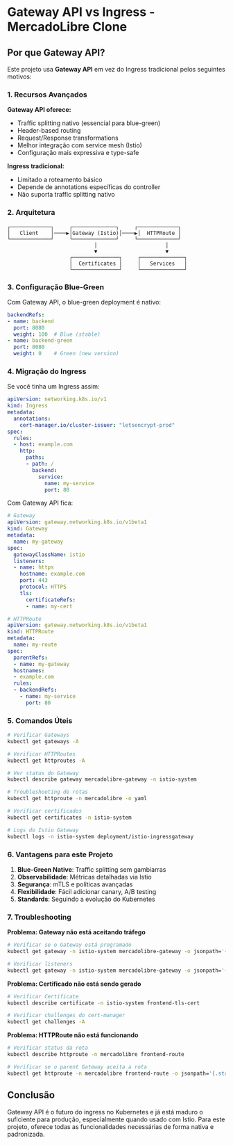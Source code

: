 # Gateway API vs Ingress - MercadoLibre Clone

## Por que Gateway API?

Este projeto usa **Gateway API** em vez do Ingress tradicional pelos seguintes motivos:

### 1. Recursos Avançados

**Gateway API oferece:**
- Traffic splitting nativo (essencial para blue-green)
- Header-based routing
- Request/Response transformations
- Melhor integração com service mesh (Istio)
- Configuração mais expressiva e type-safe

**Ingress tradicional:**
- Limitado a roteamento básico
- Depende de annotations específicas do controller
- Não suporta traffic splitting nativo

### 2. Arquitetura

```
┌─────────────┐     ┌──────────────┐     ┌─────────────┐
│   Client    │────▶│Gateway (Istio)│────▶│  HTTPRoute │
└─────────────┘     └──────────────┘     └─────────────┘
                            │                      │
                            ▼                      ▼
                    ┌───────────────┐     ┌──────────────┐
                    │  Certificates │     │   Services   │
                    └───────────────┘     └──────────────┘
```

### 3. Configuração Blue-Green

Com Gateway API, o blue-green deployment é nativo:

```yaml
backendRefs:
- name: backend
  port: 8080
  weight: 100  # Blue (stable)
- name: backend-green
  port: 8080
  weight: 0    # Green (new version)
```

### 4. Migração do Ingress

Se você tinha um Ingress assim:

```yaml
apiVersion: networking.k8s.io/v1
kind: Ingress
metadata:
  annotations:
    cert-manager.io/cluster-issuer: "letsencrypt-prod"
spec:
  rules:
  - host: example.com
    http:
      paths:
      - path: /
        backend:
          service:
            name: my-service
            port: 80
```

Com Gateway API fica:

```yaml
# Gateway
apiVersion: gateway.networking.k8s.io/v1beta1
kind: Gateway
metadata:
  name: my-gateway
spec:
  gatewayClassName: istio
  listeners:
  - name: https
    hostname: example.com
    port: 443
    protocol: HTTPS
    tls:
      certificateRefs:
      - name: my-cert

# HTTPRoute
apiVersion: gateway.networking.k8s.io/v1beta1
kind: HTTPRoute
metadata:
  name: my-route
spec:
  parentRefs:
  - name: my-gateway
  hostnames:
  - example.com
  rules:
  - backendRefs:
    - name: my-service
      port: 80
```

### 5. Comandos Úteis

```bash
# Verificar Gateways
kubectl get gateways -A

# Verificar HTTPRoutes
kubectl get httproutes -A

# Ver status do Gateway
kubectl describe gateway mercadolibre-gateway -n istio-system

# Troubleshooting de rotas
kubectl get httproute -n mercadolibre -o yaml

# Verificar certificados
kubectl get certificates -n istio-system

# Logs do Istio Gateway
kubectl logs -n istio-system deployment/istio-ingressgateway
```

### 6. Vantagens para este Projeto

1. **Blue-Green Native**: Traffic splitting sem gambiarras
2. **Observabilidade**: Métricas detalhadas via Istio
3. **Segurança**: mTLS e políticas avançadas
4. **Flexibilidade**: Fácil adicionar canary, A/B testing
5. **Standards**: Seguindo a evolução do Kubernetes

### 7. Troubleshooting

**Problema: Gateway não está aceitando tráfego**
```bash
# Verificar se o Gateway está programado
kubectl get gateway -n istio-system mercadolibre-gateway -o jsonpath='{.status.conditions}'

# Verificar listeners
kubectl get gateway -n istio-system mercadolibre-gateway -o jsonpath='{.status.listeners}'
```

**Problema: Certificado não está sendo gerado**
```bash
# Verificar Certificate
kubectl describe certificate -n istio-system frontend-tls-cert

# Verificar challenges do cert-manager
kubectl get challenges -A
```

**Problema: HTTPRoute não está funcionando**
```bash
# Verificar status da rota
kubectl describe httproute -n mercadolibre frontend-route

# Verificar se o parent Gateway aceita a rota
kubectl get httproute -n mercadolibre frontend-route -o jsonpath='{.status.parents}'
```

## Conclusão

Gateway API é o futuro do ingress no Kubernetes e já está maduro o suficiente para produção, especialmente quando usado com Istio. Para este projeto, oferece todas as funcionalidades necessárias de forma nativa e padronizada.
